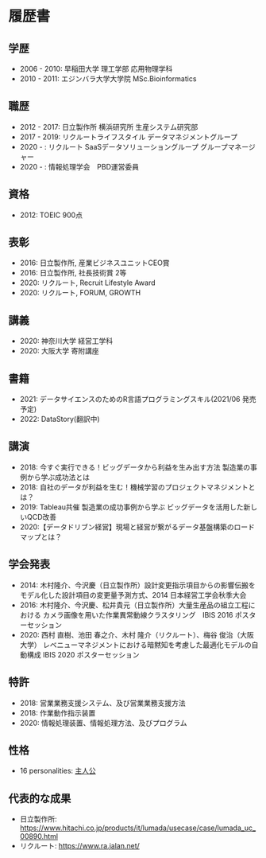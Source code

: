 # 履歴書

## 学歴

- 2006 - 2010: 早稲田大学 理工学部 応用物理学科
- 2010 - 2011: エジンバラ大学大学院 MSc.Bioinformatics

## 職歴

- 2012 - 2017: 日立製作所 横浜研究所 生産システム研究部
- 2017 - 2019: リクルートライフスタイル データマネジメントグループ
- 2020 - : リクルート SaaSデータソリューショングループ グループマネージャー
- 2020 - : 情報処理学会　PBD運営委員

## 資格

- 2012: TOEIC 900点

## 表彰

- 2016: 日立製作所, 産業ビジネスユニットCEO賞
- 2016: 日立製作所, 社長技術賞 2等
- 2020: リクルート, Recruit Lifestyle Award
- 2020: リクルート, FORUM, GROWTH

## 講義

- 2020: 神奈川大学 経営工学科
- 2020: 大阪大学 寄附講座

## 書籍

- 2021: データサイエンスのためのR言語プログラミングスキル(2021/06 発売予定)
- 2022: DataStory(翻訳中)

## 講演

- 2018: 今すぐ実行できる！ビッグデータから利益を生み出す方法 製造業の事例から学ぶ成功法とは
- 2018: 自社のデータが利益を生む！機械学習のプロジェクトマネジメントとは？
- 2019: Tableau共催 製造業の成功事例から学ぶ ビッグデータを活用した新しいQCD改善
- 2020:【データドリブン経営】現場と経営が繋がるデータ基盤構築のロードマップとは？

## 学会発表

- 2014: 木村隆介、今沢慶（日立製作所）設計変更指示項目からの影響伝搬をモデル化した設計項目の変更量予測方式、2014 日本経営工学会秋季大会
- 2016: 木村隆介、今沢慶、松井貴元（日立製作所）大量生産品の組立工程における カメラ画像を用いた作業異常動線クラスタリング　IBIS 2016 ポスターセッション
- 2020: 西村 直樹、池田 春之介、木村 隆介（リクルート）、梅谷 俊治（大阪大学） レベニューマネジメントにおける暗黙知を考慮した最適化モデルの自動構成 IBIS 2020 ポスターセッション

## 特許

- 2018: 営業業務支援システム、及び営業業務支援方法
- 2018: 作業動作指示装置
- 2020: 情報処理装置、情報処理方法、及びプログラム

## 性格

- 16 personalities: [主人公](https://www.16personalities.com/ja/enfj%E5%9E%8B%E3%81%AE%E6%80%A7%E6%A0%BC)

## 代表的な成果

- 日立製作所: https://www.hitachi.co.jp/products/it/lumada/usecase/case/lumada_uc_00890.html
- リクルート: https://www.ra.jalan.net/
